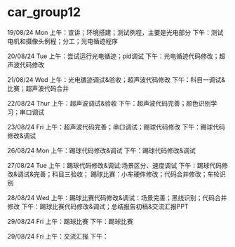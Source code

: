 # car_group12

19/08/24 Mon
上午：宣讲；环境搭建；测试例程，主要是光电部分
下午：测试电机和摄像头例程；分工；光电循迹程序

20/08/24 Tue
上午：尝试运行光电循迹；pid调试
下午：光电循迹代码修改；超声波代码修改

21/08/24 Wed
上午：光电循迹调试&验收；超声波代码修改
下午：科目一调试&比赛；超声波代码合并

22/08/24 Thur
上午：超声波调试&验收
下午：超声波代码完善；颜色识别学习；串口调试

23/08/24 Fri
上午：超声波代码完善；串口调试；踢球代码修改
下午：踢球代码修改&调试

26/08/24 Mon
上午：踢球代码修改&调试
下午：踢球代码修改&调试

27/08/24 Tue
上午：踢球代码修改&调试:场景区分、速度调试
下午：踢球代码修改&调试&完善；科目三验收；
    踢球比赛：小车硬件修改；代码合并修改；车轮识别

28/08/24 Wed
上午：踢球比赛代码修改&调试：场景完善；黑线识别；代码合并修改
下午：踢球比赛代码修改&调试；总结报告初稿&交流汇报PPT

29/08/24 Fri
上午：踢球比赛
下午：踢球比赛

29/08/24 Fri
上午：交流汇报
下午：

